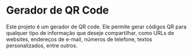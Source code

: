 # Gerador de QR Code

Este projeto é um gerador de QR code. Ele permite gerar códigos QR para qualquer tipo de informação que deseje compartilhar, como URLs de websites, endereços de e-mail, números de telefone, textos personalizados, entre outros.
